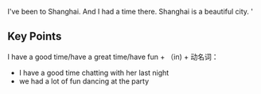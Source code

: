 I've been to Shanghai. And I had a time there. Shanghai is a beautiful city.
'
## Key Points
I have a good time/have a great time/have fun + （in) + 动名词：
- I have a good time chatting with her last night 
- we had a lot of fun dancing at the party
